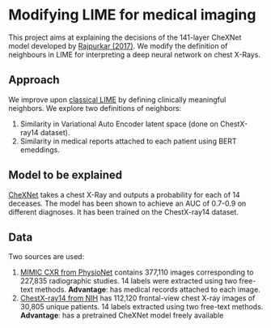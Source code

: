 # Modifying LIME for medical imaging

This project aims at explaining the decisions of the 141-layer CheXNet model developed by [Rajpurkar (2017)](https://stanfordmlgroup.github.io/projects/chexnet/). We modify the definition of neighbours in LIME for interpreting a deep neural network on chest X-Rays. 


## Approach
We improve upon [classical LIME](https://github.com/marcotcr/lime) by defining clinically meaningful neighbors. We explore two definitions of neighbors:

1. Similarity in Variational Auto Encoder latent space (done on ChestX-ray14 dataset). 
2. Similarity in medical reports attached to each patient using BERT emeddings. 

## Model to be explained
[CheXNet](https://stanfordmlgroup.github.io/projects/chexnet/) takes a chest X-Ray and outputs a probability for each of 14 deceases. The model has been shown to achieve an AUC of 0.7-0.9 on different diagnoses. It has been trained on the ChestX-ray14 dataset. 

## Data
Two sources are used: 

1. [MIMIC CXR from PhysioNet](https://physionet.org/content/mimic-cxr/2.0.0/) contains 377,110 images corresponding to 227,835 radiographic studies. 14 labels were extracted using two free-text methods. **Advantage**: has medical records attached to each image. 
2. [ChestX-ray14 from NIH](https://nihcc.app.box.com/v/ChestXray-NIHCC) has 112,120 frontal-view chest X-ray images of 30,805 unique patients. 14 labels extracted using two free-text methods. **Advantage**: has a pretrained CheXNet model freely available
